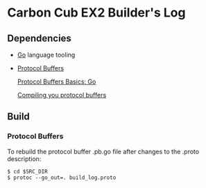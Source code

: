 # Carbon Cub EX2 Builder's Log

## Dependencies

* [Go](https://golang.org/) language tooling
* [Protocol Buffers](https://developers.google.com/protocol-buffers/docs/proto3)
  
  [Protocol Buffers Basics: Go](https://developers.google.com/protocol-buffers/docs/gotutorial)

  [Compiling you protocol buffers](https://developers.google.com/protocol-buffers/docs/gotutorial#compiling-your-protocol-buffers)

## Build

### Protocol Buffers
To rebuild the protocol buffer .pb.go file after changes to the .proto description:
```shell
$ cd $SRC_DIR
$ protoc --go_out=. build_log.proto
```
